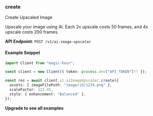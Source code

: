 
### create <a name="create"></a>
Create Upscaled Image

Upscale your image using AI. Each 2x upscale costs 50 frames, and 4x upscale costs 200 frames.

**API Endpoint**: `POST /v1/ai-image-upscaler`

#### Example Snippet

```typescript
import Client from "magic-hour";

const client = new Client({ token: process.env["API_TOKEN"]!! });

const res = await client.v1.aiImageUpscaler.create({
  assets: { imageFilePath: "image/id/1234.png" },
  scaleFactor: 123.45,
  style: { enhancement: "Balanced" },
});
```

**Upgrade to see all examples**
